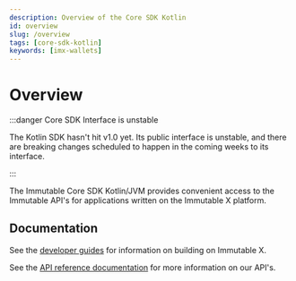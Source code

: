 ```yaml
---
description: Overview of the Core SDK Kotlin
id: overview
slug: /overview
tags: [core-sdk-kotlin]
keywords: [imx-wallets]
---
```


# Overview

:::danger Core SDK Interface is unstable

The Kotlin SDK hasn't hit v1.0 yet. Its public interface is unstable, and there are breaking changes scheduled to happen in the coming weeks to its interface.

:::

The Immutable Core SDK Kotlin/JVM provides convenient access to the Immutable API's for applications written on the Immutable X platform.

## Documentation

See the [developer guides](https://docs.x.immutable.com) for information on building on Immutable X.

See the [API reference documentation](https://docs.x.immutable.com/reference) for more information on our API's.
